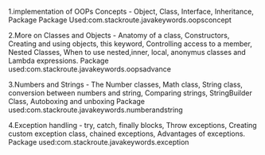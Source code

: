 1.implementation of OOPs Concepts - Object, Class, Interface, Inheritance, Package
        Package Used:com.stackroute.javakeywords.oopsconcept
        
2.More on Classes and Objects - Anatomy of a class, Constructors, Creating and using objects, this keyword,
  Controlling access to a member, Nested Classes, When to use nested,inner, local, anonymus classes and Lambda expressions.
         Package used:com.stackroute.javakeywords.oopsadvance
  
  
3.Numbers and Strings - The Number classes, Math class, String class, conversion between numbers and string, Comparing strings,       StringBuilder Class, Autoboxing and unboxing
        Package used:com.stackroute.javakeywords.numberandstring
  
  
4.Exception handling - try, catch, finally blocks, Throw exceptions, Creating custom exception class, chained exceptions,             Advantages of exceptions.
        Package used:com.stackroute.javakeywords.exception
